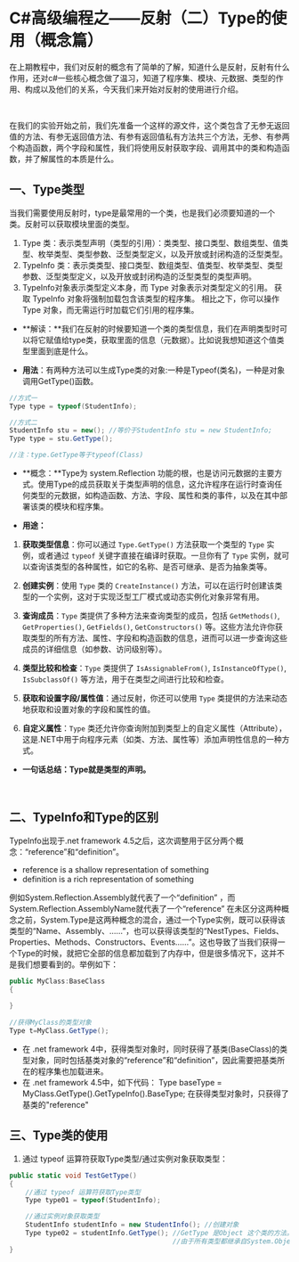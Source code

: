 # C#高级编程之——反射（二）Type的使用（概念篇）

在上期教程中，我们对反射的概念有了简单的了解，知道什么是反射，反射有什么作用，还对c#一些核心概念做了温习，知道了程序集、模块、元数据、类型的作用、构成以及他们的关系，今天我们来开始对反射的使用进行介绍。

<br>

在我们的实验开始之前，我们先准备一个这样的源文件，这个类包含了无参无返回值的方法、有参无返回值方法、有参有返回值私有方法共三个方法，无参、有参两个构造函数，两个字段和属性，我们将使用反射获取字段、调用其中的类和构造函数，并了解属性的本质是什么。

## 一、Type类型

当我们需要使用反射时，type是最常用的一个类，也是我们必须要知道的一个类。反射可以获取模块里面的类型。

1. Type 类：表示类型声明（类型的引用）：类类型、接口类型、数组类型、值类型、枚举类型、类型参数、泛型类型定义，以及开放或封闭构造的泛型类型。
2. TypeInfo 类：表示类类型、接口类型、数组类型、值类型、枚举类型、类型参数、泛型类型定义，以及开放或封闭构造的泛型类型的类型声明。
3. TypeInfo对象表示类型定义本身，而 Type 对象表示对类型定义的引用。 获取 TypeInfo 对象将强制加载包含该类型的程序集。 相比之下，你可以操作 Type 对象，而无需运行时加载它们引用的程序集。

- **解读：**我们在反射的时候要知道一个类的类型信息，我们在声明类型时可以将它赋值给type类，获取里面的信息（元数据）。比如说我想知道这个值类型里面到底是什么。

- **用法**：有两种方法可以生成Type类的对象:一种是Typeof(类名)，一种是对象调用GetType()函数。

```csharp
//方式一
Type type = typeof(StudentInfo);

//方式二
StudentInfo stu = new(); //等价于StudentInfo stu = new StudentInfo;
Type type = stu.GetType();

//注：type.GetType等于typeof(Class)
```

- **概念：**Type为 system.Reflection 功能的根，也是访问元数据的主要方式。使用Type的成员获取关于类型声明的信息，这允许程序在运行时查询任何类型的元数据，如构造函数、方法、字段、属性和类的事件，以及在其中部署该类的模块和程序集。

- **用途：**

1. **获取类型信息**：你可以通过 `Type.GetType()` 方法获取一个类型的 `Type` 实例，或者通过 `typeof` 关键字直接在编译时获取。一旦你有了 `Type` 实例，就可以查询该类型的各种属性，如它的名称、是否可继承、是否为抽象类等。

2. **创建实例**：使用 `Type` 类的 `CreateInstance()` 方法，可以在运行时创建该类型的一个实例，这对于实现泛型工厂模式或动态实例化对象非常有用。

3. **查询成员**：`Type` 类提供了多种方法来查询类型的成员，包括 `GetMethods()`, `GetProperties()`, `GetFields()`, `GetConstructors()` 等。这些方法允许你获取类型的所有方法、属性、字段和构造函数的信息，进而可以进一步查询这些成员的详细信息（如参数、访问级别等）。

4. **类型比较和检查**：`Type` 类提供了 `IsAssignableFrom()`, `IsInstanceOfType()`, `IsSubclassOf()` 等方法，用于在类型之间进行比较和检查。

5. **获取和设置字段/属性值**：通过反射，你还可以使用 `Type` 类提供的方法来动态地获取和设置对象的字段和属性的值。

6. **自定义属性**：`Type` 类还允许你查询附加到类型上的自定义属性（Attribute），这是.NET中用于向程序元素（如类、方法、属性等）添加声明性信息的一种方式。

- **一句话总结：Type就是类型的声明。**

<br>

## 二、TypeInfo和Type的区别

TypeInfo出现于.net framework 4.5之后，这次调整用于区分两个概念：“reference”和“definition”。

- reference is a shallow representation of something
- definition is  a rich representation of something

例如System.Reflection.Assembly就代表了一个“definition” ，而System.Reflection.AssemblyName就代表了一个“reference”
在未区分这两种概念之前，System.Type是这两种概念的混合，通过一个Type实例，既可以获得该类型的“Name、Assembly、……”，也可以获得该类型的“NestTypes、Fields、Properties、Methods、Constructors、Events……”。这也导致了当我们获得一个Type的时候，就把它全部的信息都加载到了内存中，但是很多情况下，这并不是我们想要看到的。举例如下：

```csharp
public MyClass:BaseClass
{
 
}
 
//获得MyClass的类型对象
Type t=MyClass.GetType();
```

- 在 .net framework 4中，获得类型对象时，同时获得了基类(BaseClass)的类型对象，同时包括基类对象的“reference”和“definition”，因此需要把基类所在的程序集也加载进来。
- 在 .net framework 4.5中，如下代码：
  Type baseType = MyClass.GetType().GetTypeInfo().BaseType;
  在获得类型对象时，只获得了基类的"reference"

## 三、Type类的使用

1. 通过 typeof 运算符获取Type类型/通过实例对象获取类型：

```csharp
public static void TestGetType()
{
    //通过 typeof 运算符获取Type类型
    Type type01 = typeof(StudentInfo);

    //通过实例对象获取类型
    StudentInfo studentInfo = new StudentInfo(); //创建对象
    Type type02 = studentInfo.GetType(); //GetType 是Object 这个类的方法。
                                         //由于所有类型都继承自System.Object，所以所有的类型都含有GetType 方法
}
```
